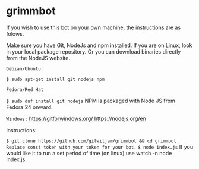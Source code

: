 # grimmbot
If you wish to use this bot on your own machine, the instructions are as folows. 

Make sure you have Git, NodeJs and npm installed. 
If you are on Linux, look in your local package repository. Or you can download binaries directly from the NodeJS website.

`Debian/Ubuntu:` 

`$ sudo apt-get install git nodejs npm` 

`Fedora/Red Hat` 

`$ sudo dnf install git nodejs` NPM is packaged with Node JS from Fedora 24 onward.

`Windows:`
https://gitforwindows.org/ 
https://nodejs.org/en

Instructions:

`$ git clone https://github.com/gilwiljam/grimmbot && cd grimmbot`  
`Replace const token with your token for your bot.` 
`$ node index.js`
If you would like it to run a set period of time (on linux) use watch -n <seconds> node index.js.
